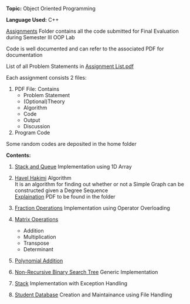 <p><strong>Topic:</strong> Object Oriented Programming</p>
<p><strong>Language Used:</strong> C++</p>
<p><a href="Assignments">Assignments</a> Folder contains all the code submitted for Final Evaluation during Semester III OOP Lab</p>
<p>Code is well documented and can refer to the associated PDF for documentation</p>
<p>List of all Problem Statements in <a href="Assignments/Assignment List.pdf">Assignment List.pdf</a><p>
<p>Each assignment consists 2 files:</p>
<ol>
  <li>PDF File: Contains 
      <ul>
        <li>Problem Statement</li>
        <li>(Optional)Theory</li>
        <li>Algorithm</li>
        <li>Code</li>
        <li>Output</li>
        <li>Discussion</li>
      </ul>
  </li>
  <li>Program Code</li>
</ol>
<p>Some random codes are deposited in the home folder</p>
<p><strong>Contents:</strong></p>
<ol>
  <li><p><a href="Assignments/1-Stack and Queue/1.pdf">Stack and Queue</a> Implementation using 1D Array</p></li>
  <li><p><a href="Assignments/2-Havel-Hakimi/2.pdf">Havel Hakimi</a> Algorithm
      <br>It is an algorithm for finding out whether or not a Simple Graph can be constructed given a Degree Sequence
      <br><a href="http://coddicted.com/the-havel-hakimi-algorithm/">Explaination</a> PDF to be found in the folder</p></li>
  <li><p><a href="Assignments/3-Fraction/3.pdf">Fraction Operations</a> Implementation using Operator Overloading</p></li>
  <li><p><a href="Assignments/4-Matrix/4.pdf">Matrix Operations</a>
      <ul>
        <li>Addition</li>
        <li>Multiplication</li>
        <li>Transpose</li>
        <li>Determinant</li>
      </ul>
   </p></li>
   <li><p><a href="Assignments/5-Polynomial Addition/5.pdf">Polynomial Addition</a></p></li>
   <li><p><a href="Assignments/6-Non-Recursive BST/6.pdf">Non-Recursive Binary Search Tree</a> Generic Implementation</p></li>
   <li><p><a href="Assignments/7-Stack Exception Handling/7.pdf">Stack</a> Implementation with Exception Handling</p></li>
   <li><p><a href="Assignments/8-Student Database/8.pdf">Student Database</a> Creation and Maintainance using File Handling</p></li>
</ol>

